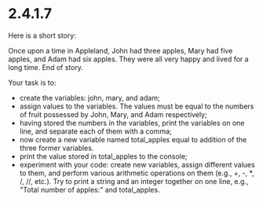 # 2.4.1.7

Here is a short story:

Once upon a time in Appleland, John had three apples, Mary had five apples, and Adam had six apples. They were all very happy and lived for a long time. End of story.

Your task is to:

- create the variables: john, mary, and adam;
- assign values to the variables. The values must be equal to the numbers of fruit possessed by John, Mary, and Adam respectively;
- having stored the numbers in the variables, print the variables on one line, and separate each of them with a comma;
- now create a new variable named total_apples equal to addition of the three former variables.
- print the value stored in total_apples to the console;
- experiment with your code: create new variables, assign different values to them, and perform various arithmetic operations on them (e.g., +, -, *, /, //, etc.). Try to print a string and an integer together on one line, e.g., "Total number of apples:" and total_apples.